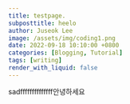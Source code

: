 ```yaml
---
title: testpage.
subposttitle: heelo
author: Juseok Lee 
image: /assets/img/coding1.png
date: 2022-09-18 10:10:00 +0800
categories: [Blogging, Tutorial]
tags: [writing]
render_with_liquid: false
---
```

sadffffffffffffff안녕하세요